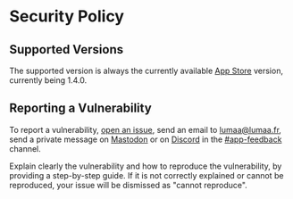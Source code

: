 # Security Policy

## Supported Versions
The supported version is always the currently available [App Store](https://d.lumaa.fr/OTTpIw) version, currently being 1.4.0.

## Reporting a Vulnerability

To report a vulnerability, [open an issue](https://github.com/lumaa-dev/BubbleApp/issues/new?assignees=&labels=&projects=&template=bug_report.md&title=[Vulnerability]+Title), send an email to [lumaa@lumaa.fr](mailto:lumaa@lumaa.fr), send a private message on [Mastodon](https://mastodonshare.com/?text=@Bubble@mastodon.online+[Vulnerability]+Explain+the+vulnerability+here) or on [Discord](https://discord.gg/MaHcRbkX46) in the [#app-feedback](https://discord.com/channels/1206293130236788846/1206314908040568852) channel.

Explain clearly the vulnerability and how to reproduce the vulnerability, by providing a step-by-step guide. If it is not correctly explained or cannot be reproduced, your issue will be dismissed as "cannot reproduce".
